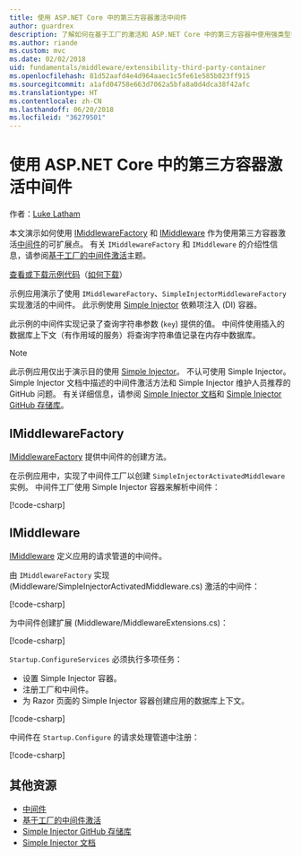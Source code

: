 ```yaml
---
title: 使用 ASP.NET Core 中的第三方容器激活中间件
author: guardrex
description: 了解如何在基于工厂的激活和 ASP.NET Core 中的第三方容器中使用强类型中间件。
ms.author: riande
ms.custom: mvc
ms.date: 02/02/2018
uid: fundamentals/middleware/extensibility-third-party-container
ms.openlocfilehash: 81d52aafd4e4d964aaec1c5fe61e585b023ff915
ms.sourcegitcommit: a1afd04758e663d7062a5bfa8a0d4dca38f42afc
ms.translationtype: HT
ms.contentlocale: zh-CN
ms.lasthandoff: 06/20/2018
ms.locfileid: "36279501"
---
```

# <a name="middleware-activation-with-a-third-party-container-in-aspnet-core"></a>使用 ASP.NET Core 中的第三方容器激活中间件

作者：[Luke Latham](https://github.com/guardrex)

本文演示如何使用 [IMiddlewareFactory](/dotnet/api/microsoft.aspnetcore.http.imiddlewarefactory) 和 [IMiddleware](/dotnet/api/microsoft.aspnetcore.http.imiddleware) 作为使用第三方容器激活[中间件](xref:fundamentals/middleware/index)的可扩展点。 有关 `IMiddlewareFactory` 和 `IMiddleware` 的介绍性信息，请参阅[基于工厂的中间件激活](xref:fundamentals/middleware/extensibility)主题。

[查看或下载示例代码](https://github.com/aspnet/Docs/tree/master/aspnetcore/fundamentals/middleware/extensibility-third-party-container/sample)（[如何下载](xref:tutorials/index#how-to-download-a-sample)）

示例应用演示了使用 `IMiddlewareFactory`、`SimpleInjectorMiddlewareFactory` 实现激活的中间件。 此示例使用 [Simple Injector](https://simpleinjector.org) 依赖项注入 (DI) 容器。

此示例的中间件实现记录了查询字符串参数 (`key`) 提供的值。 中间件使用插入的数据库上下文（有作用域的服务）将查询字符串值记录在内存中数据库。

> [!NOTE]
> 此示例应用仅出于演示目的使用 [Simple Injector](https://github.com/simpleinjector/SimpleInjector)。 不认可使用 Simple Injector。 Simple Injector 文档中描述的中间件激活方法和 Simple Injector 维护人员推荐的 GitHub 问题。 有关详细信息，请参阅 [Simple Injector 文档](https://simpleinjector.readthedocs.io/en/latest/index.html)和 [Simple Injector GitHub 存储库](https://github.com/simpleinjector/SimpleInjector)。

## <a name="imiddlewarefactory"></a>IMiddlewareFactory

[IMiddlewareFactory](/dotnet/api/microsoft.aspnetcore.http.imiddlewarefactory) 提供中间件的创建方法。

在示例应用中，实现了中间件工厂以创建 `SimpleInjectorActivatedMiddleware` 实例。 中间件工厂使用 Simple Injector 容器来解析中间件：

[!code-csharp[](extensibility-third-party-container/sample/Middleware/SimpleInjectorMiddlewareFactory.cs?name=snippet1&highlight=5-8,12)]

## <a name="imiddleware"></a>IMiddleware

[IMiddleware](/dotnet/api/microsoft.aspnetcore.http.imiddleware) 定义应用的请求管道的中间件。

由 `IMiddlewareFactory` 实现 (Middleware/SimpleInjectorActivatedMiddleware.cs) 激活的中间件：

[!code-csharp[](extensibility-third-party-container/sample/Middleware/SimpleInjectorActivatedMiddleware.cs?name=snippet1)]

为中间件创建扩展 (Middleware/MiddlewareExtensions.cs)：

[!code-csharp[](extensibility-third-party-container/sample/Middleware/MiddlewareExtensions.cs?name=snippet1)]

`Startup.ConfigureServices` 必须执行多项任务：

* 设置 Simple Injector 容器。
* 注册工厂和中间件。
* 为 Razor 页面的 Simple Injector 容器创建应用的数据库上下文。

[!code-csharp[](extensibility-third-party-container/sample/Startup.cs?name=snippet1)]

中间件在 `Startup.Configure` 的请求处理管道中注册：

[!code-csharp[](extensibility-third-party-container/sample/Startup.cs?name=snippet2&highlight=13)]

## <a name="additional-resources"></a>其他资源

* [中间件](xref:fundamentals/middleware/index)
* [基于工厂的中间件激活](xref:fundamentals/middleware/extensibility)
* [Simple Injector GitHub 存储库](https://github.com/simpleinjector/SimpleInjector)
* [Simple Injector 文档](https://simpleinjector.readthedocs.io/en/latest/index.html)
